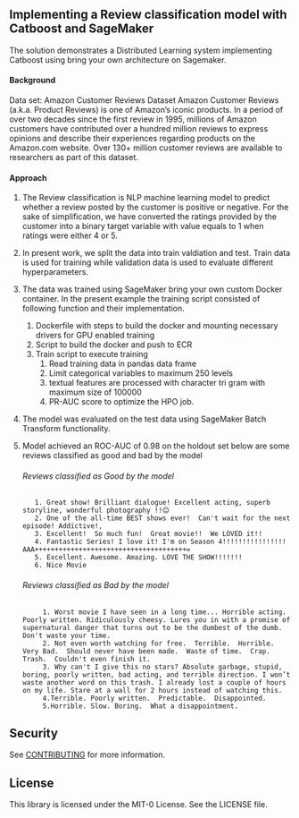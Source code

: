 ## Implementing a Review classification model with Catboost and SageMaker
The solution demonstrates a Distributed Learning system implementing Catboost using bring your own architecture on Sagemaker.

#### Background
  Data set: Amazon Customer Reviews Dataset
Amazon Customer Reviews (a.k.a. Product Reviews) is one of Amazon’s iconic products. In a period of over two decades since the first review in 1995, millions of Amazon customers have contributed over a hundred million reviews to express opinions and describe their experiences regarding products on the Amazon.com website. Over 130+ million customer reviews are available to researchers as part of this dataset.

#### Approach
1.	The Review classification is NLP machine learning model to predict whether a review posted by the customer is positive or negative. For the sake of simplification, we have converted the ratings provided by the customer into a binary target variable with value equals to 1 when ratings were either 4 or 5.

2.	In present work, we split the data into train valdiation and test. Train data is used for training while validation data is used to evaluate different hyperparameters.  

3.	The data was trained using SageMaker bring your own custom Docker container. In the present example the training script consisted of following function and their implementation.
    1. Dockerfile with steps to build the docker and mounting necessary drivers for GPU enabled training
    2. Script to build the docker and push to ECR
    3. Train script to execute training
    	1. Read training data in pandas data frame
    	2. Limit categorical variables to maximum 250 levels
    	3. textual features are processed with character tri gram with maximum size of 100000
    	4. PR-AUC score to optimize the HPO job.

4.	The model was evaluated on the test data using SageMaker Batch Transform functionality.
5.	Model achieved an ROC-AUC of 0.98 on the holdout set below are some reviews classified as good and bad by the model
    ###### Reviews classified as Good by the model

           1. Great show! Brilliant dialogue! Excellent acting, superb storyline, wonderful photography !!😊
      	   2. One of the all-time BEST shows ever!  Can't wait for the next episode! Addictive!,
       	   3. Excellent!  So much fun!  Great movie!!  We LOVED it!!
           4. Fantastic Series! I love it! I'm on Season 4!!!!!!!!!!!!!!!! AAA++++++++++++++++++++++++++++++++++++++=
           5. Excellent. Awesome. Amazing. LOVE THE SHOW!!!!!!!
           6. Nice Movie
       
     ###### Reviews classified as Bad by the model

             1. Worst movie I have seen in a long time... Horrible acting. Poorly written. Ridiculously cheesy. Lures you in with a promise of supernatural danger that turns out to be the dumbest of the dumb. Don't waste your time.
    	     2. Not even worth watching for free.  Terrible.  Horrible.  Very Bad.  Should never have been made.  Waste of time.  Crap.  Trash.  Couldn't even finish it.
             3. Why can't I give this no stars? Absolute garbage, stupid, boring, poorly written, bad acting, and terrible direction. I won’t waste another word on this trash. I already lost a couple of hours on my life. Stare at a wall for 2 hours instead of watching this.
             4.Terrible. Poorly written.  Predictable.  Disappointed.
             5.Horrible. Slow. Boring.  What a disappointment.
## Security

See [CONTRIBUTING](CONTRIBUTING.md#security-issue-notifications) for more information.

## License

This library is licensed under the MIT-0 License. See the LICENSE file.
